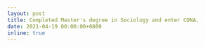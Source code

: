 ```yaml
---
layout: post
title: Completed Master's degree in Sociology and enter CDNA.
date: 2021-04-19 00:00:00+0800
inline: true
---
```


